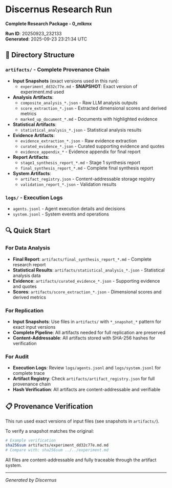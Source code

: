 # Discernus Research Run

**Complete Research Package - 0_mlkmx**

**Run ID**: 20250923_232133  
**Generated**: 2025-09-23 23:21:34 UTC

## 📁 Directory Structure

### `artifacts/` - Complete Provenance Chain
- **Input Snapshots** (exact versions used in this run):
  - `experiment_dd32c77e.md` - **SNAPSHOT**: Exact version of experiment.md used
- **Analysis Artifacts**: 
  - `composite_analysis_*.json` - Raw LLM analysis outputs
  - `score_extraction_*.json` - Extracted dimensional scores and derived metrics
  - `marked_up_document_*.md` - Documents with highlighted evidence
- **Statistical Artifacts**:
  - `statistical_analysis_*.json` - Statistical analysis results
- **Evidence Artifacts**: 
  - `evidence_extraction_*.json` - Raw evidence extraction
  - `curated_evidence_*.json` - Curated supporting evidence and quotes
  - `evidence_appendix_*` - Evidence appendix for final report
- **Report Artifacts**: 
  - `stage1_synthesis_report_*.md` - Stage 1 synthesis report
  - `final_synthesis_report_*.md` - Complete final synthesis report
- **System Artifacts**:
  - `artifact_registry.json` - Content-addressable storage registry
  - `validation_report_*.json` - Validation results

### `logs/` - Execution Logs
- `agents.jsonl` - Agent execution details and decisions
- `system.jsonl` - System events and operations

## 🔍 Quick Start

### For Data Analysis
- **Final Report**: `artifacts/final_synthesis_report_*.md` - Complete research report
- **Statistical Results**: `artifacts/statistical_analysis_*.json` - Statistical analysis data
- **Evidence**: `artifacts/curated_evidence_*.json` - Supporting evidence and quotes
- **Scores**: `artifacts/score_extraction_*.json` - Dimensional scores and derived metrics

### For Replication
- **Input Snapshots**: Use files in `artifacts/` with `*_snapshot_*` pattern for exact input versions
- **Complete Pipeline**: All artifacts needed for full replication are preserved
- **Content-Addressable**: All artifacts stored with SHA-256 hashes for verification

### For Audit
- **Execution Logs**: Review `logs/agents.jsonl` and `logs/system.jsonl` for complete trace
- **Artifact Registry**: Check `artifacts/artifact_registry.json` for full provenance chain
- **Hash Verification**: All artifacts are content-addressable and verifiable

## 📋 Provenance Verification

This run used exact versions of input files (see snapshots in `artifacts/`).

To verify a snapshot matches the original:
```bash
# Example verification
sha256sum artifacts/experiment_dd32c77e.md.md
# Compare with: sha256sum ../../experiment.md
```

All files are content-addressable and fully traceable through the artifact system.

---
*Generated by Discernus*
